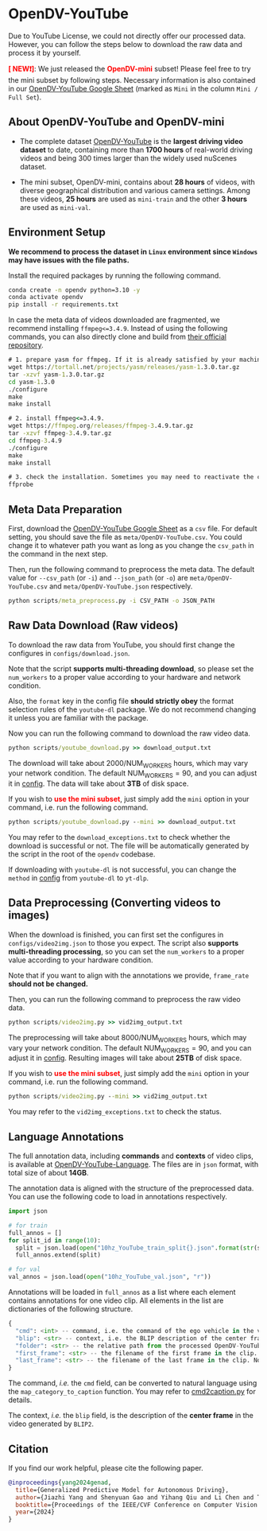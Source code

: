 # OpenDV-YouTube
Due to YouTube License, we could not directly offer our processed data. However, you can follow the steps below to download the raw data and process it by yourself.

**<font color="red">[ NEW❗️]</font>**: We just released the **<font color="red">OpenDV-mini</font>** subset!
Please feel free to try the mini subset by following steps. Necessary information is also contained in our <a href="https://docs.google.com/spreadsheets/d/1bHWWP_VXeEe5UzIG-QgKFBdH7mNlSC4GFSJkEhFnt2I" target="_blank">OpenDV-YouTube Google Sheet</a> (marked as `Mini` in the column `Mini / Full Set`).

## About OpenDV-YouTube and OpenDV-mini

- The complete dataset <a href="https://docs.google.com/spreadsheets/d/1bHWWP_VXeEe5UzIG-QgKFBdH7mNlSC4GFSJkEhFnt2I" target="_blank">OpenDV-YouTube</a> is the **largest driving video dataset** to date, containing more than **1700 hours** of real-world driving videos and being 300 times larger than the widely used nuScenes dataset.

- The mini subset, OpenDV-mini, contains about **28 hours** of videos, with diverse geographical distribution and various camera settings. Among these videos, **25 hours** are used as `mini-train` and the other **3 hours** are used as `mini-val`.

## Environment Setup

**We recommend to process the dataset in `Linux` environment since `Windows` may have issues with the file paths.**

Install the required packages by running the following command.

```cmd
conda create -n opendv python=3.10 -y
conda activate opendv
pip install -r requirements.txt
```

In case the meta data of videos downloaded are fragmented, we recommend installing `ffmpeg<=3.4.9`. Instead of using the following commands, you can also directly clone and build from [their official repository](https://github.com/FFmpeg/FFmpeg/tree/release/3.4).

```cmd
# 1. prepare yasm for ffmpeg. If it is already satisfied by your machine, skip to the next step.
wget https://tortall.net/projects/yasm/releases/yasm-1.3.0.tar.gz
tar -xzvf yasm-1.3.0.tar.gz
cd yasm-1.3.0
./configure
make
make install

# 2. install ffmpeg<=3.4.9.
wget https://ffmpeg.org/releases/ffmpeg-3.4.9.tar.gz
tar -xzvf ffmpeg-3.4.9.tar.gz
cd ffmpeg-3.4.9
./configure
make
make install

# 3. check the installation. Sometimes you may need to reactivate the conda environment to see it working.
ffprobe
```

## Meta Data Preparation
First, download the <a href="https://docs.google.com/spreadsheets/d/1bHWWP_VXeEe5UzIG-QgKFBdH7mNlSC4GFSJkEhFnt2I" target="_blank">OpenDV-YouTube Google Sheet</a> as a `csv` file. For default setting, you should save the file as `meta/OpenDV-YouTube.csv`. You could change it to whatever path you want as long as you change the `csv_path` in the command in the next step.

Then, run the following command to preprocess the meta data. The default value for `--csv_path` (or `-i`) and `--json_path` (or `-o`) are `meta/OpenDV-YouTube.csv` and `meta/OpenDV-YouTube.json` respectively. 

```cmd
python scripts/meta_preprocess.py -i CSV_PATH -o JSON_PATH
```

## Raw Data Download (Raw videos)

To download the raw data from YouTube, you should first change the configures in `configs/download.json`. 

Note that the script **supports multi-threading download**, so please set the `num_workers` to a proper value according to your hardware and network condition.

Also, the `format` key in the config file **should strictly obey** the format selection rules of the `youtube-dl` package. We do not recommend changing it unless you are familiar with the package.

Now you can run the following command to download the raw video data.

```cmd
python scripts/youtube_download.py >> download_output.txt
```

The download will take about $2000/\mathrm{NUM_{WORKERS}}$ hours, which may vary your network condition. 
The default $\mathrm{NUM_{WORKERS}} = 90$, and you can adjust it in [config](configs/download.json#L7).
The data will take about **3TB** of disk space.

If you wish to **<font color="red">use the mini subset</font>**, just simply add the `mini` option in your command, i.e. run the following command.

```cmd
python scripts/youtube_download.py --mini >> download_output.txt
```

You may refer to the `download_exceptions.txt` to check whether the download is successful or not. The file will be automatically generated by the script in the root of the `opendv` codebase.

If downloading with `youtube-dl` is not successful, you can change the `method` in [config](configs/download.json#L4) from `youtube-dl` to `yt-dlp`.

## Data Preprocessing (Converting videos to images)

When the download is finished, you can first set the configures in `configs/video2img.json` to those you expect. The script also **supports multi-threading processing**, so you can set the `num_workers` to a proper value according to your hardware condition.

Note that if you want to align with the annotations we provide, `frame_rate` **should not be changed.**

Then, you can run the following command to preprocess the raw video data.

```cmd
python scripts/video2img.py >> vid2img_output.txt
```

The preprocessing will take about $8000/\mathrm{NUM_{WORKERS}}$ hours, which may vary your network condition. 
The default $\mathrm{NUM_{WORKERS}} = 90$, and you can adjust it in [config](configs/video2img.json#L6).
Resulting images will take about **25TB** of disk space.

If you wish to **<font color="red">use the mini subset</font>**, just simply add the `mini` option in your command, i.e. run the following command.

```cmd
python scripts/video2img.py --mini >> vid2img_output.txt
```

You may refer to the `vid2img_exceptions.txt` to check the status.

## Language Annotations

The full annotation data, including **commands** and **contexts** of video clips, is available at <a href="https://huggingface.co/datasets/OpenDriveLab/OpenDV-YouTube-Language" target="_blank">OpenDV-YouTube-Language</a>. The files are in `json` format, with total size of about **14GB**.

The annotation data is aligned with the structure of the preprocessed data. You can use the following code to load in annotations respectively.

```python
import json

# for train
full_annos = []
for split_id in range(10):
  split = json.load(open("10hz_YouTube_train_split{}.json".format(str(split_id)), "r"))
  full_annos.extend(split)

# for val
val_annos = json.load(open("10hz_YouTube_val.json", "r"))
```

Annotations will be loaded in `full_annos` as a list where each element contains annotations for one video clip. All elements in the list are dictionaries of the following structure.

```python
{
  "cmd": <int> -- command, i.e. the command of the ego vehicle in the video clip.
  "blip": <str> -- context, i.e. the BLIP description of the center frame in the video clip.
  "folder": <str> -- the relative path from the processed OpenDV-YouTube dataset root to the image folder of the video clip.
  "first_frame": <str> -- the filename of the first frame in the clip. Note that this file is included in the video clip.
  "last_frame": <str> -- the filename of the last frame in the clip. Note that this file is included in the video clip.
}
```

The command, *i.e.* the `cmd` field, can be converted to natural language using the `map_category_to_caption` function. You may refer to [cmd2caption.py](utils/cmd2caption.py#L158) for details.

The context, *i.e.* the `blip` field, is the description of the **center frame** in the video generated by `BLIP2`.


## Citation

If you find our work helpful, please cite the following paper.

```bibtex
@inproceedings{yang2024genad,
  title={Generalized Predictive Model for Autonomous Driving},
  author={Jiazhi Yang and Shenyuan Gao and Yihang Qiu and Li Chen and Tianyu Li and Bo Dai and Kashyap Chitta and Penghao Wu and Jia Zeng and Ping Luo and Jun Zhang and Andreas Geiger and Yu Qiao and Hongyang Li},
  booktitle={Proceedings of the IEEE/CVF Conference on Computer Vision and Pattern Recognition},
  year={2024}
}
```